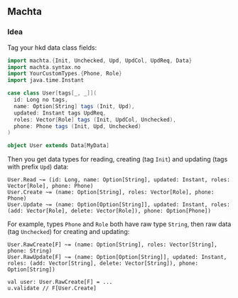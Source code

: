 ## Machta

### Idea
Tag your hkd data class fields:

```scala
import machta.{Init, Unchecked, Upd, UpdCol, UpdReq, Data}
import machta.syntax.no
import YourCustomTypes.{Phone, Role}
import java.time.Instant

case class User[tags[_, _]](
  id: Long no tags,
  name: Option[String] tags (Init, Upd),
  updated: Instant tags UpdReq,
  roles: Vector[Role] tags (Init, UpdCol, Unchecked),
  phone: Phone tags (Init, Upd, Unchecked)
)

object User extends Data[MyData]
```
Then you get data types for reading, creating (tag `Init`) and updating (tags with prefix `Upd`) data:
```
User.Read ~= (id: Long, name: Option[String], updated: Instant, roles: Vector[Role], phone: Phone)
User.Create ~= (name: Option[String], roles: Vector[Role], phone: Phone)
User.Update ~= (name: Option[Option[String]], updated: Instant, roles: (add: Vector[Role], delete: Vector[Role]), phone: Option[Phone])
```
For example, types `Phone` and `Role` both have raw type `String`, then raw data (tag `Unchecked`) for creating and updating:
```
User.RawCreate[F] ~= (name: Option[String], roles: Vector[String], phone: String)
User.RawUpdate[F] ~= (name: Option[Option[String]], updated: Instant, roles: (add: Vector[String], delete: Vector[String]), phone: Option[String])

val user: User.RawCreate[F] = ...
u.validate // F[User.Create]
```
